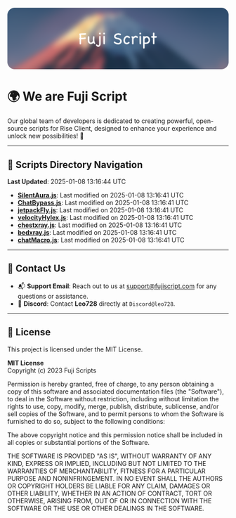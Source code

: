![Banner](.github/b.webp)

# 🌍 **We are Fuji Script**

Our global team of developers is dedicated to creating powerful, open-source scripts for Rise Client, designed to enhance your experience and unlock new possibilities! 🌟

---
<!-- SCRIPTS_NAVIGATION_START -->
## 📂 **Scripts Directory Navigation**

**Last Updated**: 2025-01-08 13:16:44 UTC

- **[SilentAura.js](scripts/SilentAura.js)**: Last modified on 2025-01-08 13:16:41 UTC
- **[ChatBypass.js](scripts/ChatBypass.js)**: Last modified on 2025-01-08 13:16:41 UTC
- **[jetpackFly.js](scripts/jetpackFly.js)**: Last modified on 2025-01-08 13:16:41 UTC
- **[velocityHylex.js](scripts/velocityHylex.js)**: Last modified on 2025-01-08 13:16:41 UTC
- **[chestxray.js](scripts/chestxray.js)**: Last modified on 2025-01-08 13:16:41 UTC
- **[bedxray.js](scripts/bedxray.js)**: Last modified on 2025-01-08 13:16:41 UTC
- **[chatMacro.js](scripts/chatMacro.js)**: Last modified on 2025-01-08 13:16:41 UTC

<!-- SCRIPTS_NAVIGATION_END -->

---

## 💬 **Contact Us**  
- 📬 **Support Email**: Reach out to us at [support@fujiscript.com](mailto:support@fujiscript.com) for any questions or assistance.  
- 💬 **Discord**: Contact **Leo728** directly at `Discord@leo728`.

---

## 📜 **License**

This project is licensed under the MIT License.  

**MIT License**  
Copyright (c) 2023 Fuji Scripts  

Permission is hereby granted, free of charge, to any person obtaining a copy of this software and associated documentation files (the "Software"), to deal in the Software without restriction, including without limitation the rights to use, copy, modify, merge, publish, distribute, sublicense, and/or sell copies of the Software, and to permit persons to whom the Software is furnished to do so, subject to the following conditions:  

The above copyright notice and this permission notice shall be included in all copies or substantial portions of the Software.  

THE SOFTWARE IS PROVIDED "AS IS", WITHOUT WARRANTY OF ANY KIND, EXPRESS OR IMPLIED, INCLUDING BUT NOT LIMITED TO THE WARRANTIES OF MERCHANTABILITY, FITNESS FOR A PARTICULAR PURPOSE AND NONINFRINGEMENT. IN NO EVENT SHALL THE AUTHORS OR COPYRIGHT HOLDERS BE LIABLE FOR ANY CLAIM, DAMAGES OR OTHER LIABILITY, WHETHER IN AN ACTION OF CONTRACT, TORT OR OTHERWISE, ARISING FROM, OUT OF OR IN CONNECTION WITH THE SOFTWARE OR THE USE OR OTHER DEALINGS IN THE SOFTWARE.  
